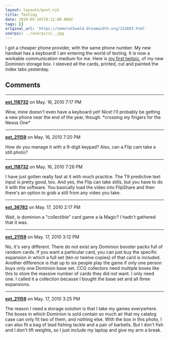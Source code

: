 ```yaml
---
layout: layouts/post.njk
title: Texting
date: 2010-05-16T19:12:00.000Z
tags: []
original_url: 'https://nemorathwald.dreamwidth.org/321603.html'
userpic: ../userpics/_.jpg
---
```

I got a cheaper phone provider, with the same phone number. My new handset has a keyboard! I am entering the world of texting. It is now a workable communication medium for me. Here is [my first twitpic](http://twitpic.com/1oeiq6), of my new Dominion storage box. I sleeved all the cards, printed, cut and painted the index tabs yesterday.

## Comments

---

**[ext_118732](https://www.dreamwidth.org/users/ext_118732)** on May. 16, 2010 7:17 PM

Wow, mine doesn't even have a keyboard yet! Nice! I'll probably be getting a new phone near the end of the year, though. \*crossing my fingers for the Nexus One\*

---

**[ext_21159](https://www.dreamwidth.org/users/ext_21159)** on May. 16, 2010 7:20 PM

How do you manage it with a 9-digit keypad? Also, can a Flip cam take a still photo?

---

**[ext_118732](https://www.dreamwidth.org/users/ext_118732)** on May. 16, 2010 7:26 PM

I have just gotten really fast at it with much practice. The T9 predictive text input is pretty good, too. And yes, the Flip can take stills, but you have to do it with the software. You basically load the video into FlipShare and then there's an option to grab a still from any video you take.

---

**[ext_36782](https://www.dreamwidth.org/users/ext_36782)** on May. 17, 2010 2:17 PM

Wait, is dominion a "collectible" card game a la Magic? I hadn't gathered that it was.

---

**[ext_21159](https://www.dreamwidth.org/users/ext_21159)** on May. 17, 2010 3:12 PM

No, it's very different. There do not exist any Dominion booster packs full of random cards. If you want a particular card, you can just buy the specific expansion in which a full set (ten or twelve copies) of that card is included. Another difference is that up to six people play the game if only one person buys only one Dominion base set. CCG collectors need multiple boxes like this to store the massive number of cards they did _not_ want. I only need one. I called it a collection because I bought the base set and all three expansions.

---

**[ext_21159](https://www.dreamwidth.org/users/ext_21159)** on May. 17, 2010 3:25 PM

The reason I need a storage solution is that I take my games everywhere. The boxes in which Dominion is sold contain so much air that my catalog case can only fit two of them, and nothing else. With the box in this photo, I can also fit a bag of lead fishing tackle and a pair of barbells. But I don't fish and I don't lift weights, so I just include my laptop and give my arm a break.
